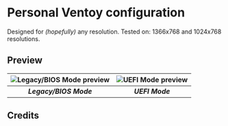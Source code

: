 # Personal Ventoy configuration
Designed for _(hopefully)_ any resolution. Tested on: 1366x768 and 1024x768 resolutions.

## Preview
| ![Legacy/BIOS Mode preview](https://imgur.com/pmHAMiJ.png) | ![UEFI Mode preview](https://imgur.com/pmHAMiJ.png) |
|:----------------------------------------------------------:|:---------------------------------------------------:|
|                   **_Legacy/BIOS Mode_**                   |                   **_UEFI Mode_**                   |

## Credits

